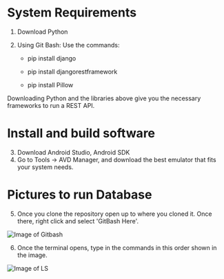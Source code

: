 
# System Requirements 

  1) Download Python
  2) Using Git Bash:
      Use the commands: 
     
     - pip install django 
                     
     - pip install djangorestframework
     
     - pip install Pillow
  
  Downloading Python and the libraries above give you the necessary frameworks to run a REST API.
  
  # Install and build software 
  
  3) Download Android Studio, Android SDK
  4) Go to Tools -> AVD Manager, and download the best emulator that fits your system needs.
  
  # Pictures to run Database 
  5) Once you clone the repository open up to where you cloned it. Once there, right click and select 'GitBash Here'.
  
  
  ![Image of Gitbash](https://github.com/WSU-4110/Food-Recommended/blob/master/Images/GitBashScreen.jpg)
  
  6) Once the terminal opens, type in the commands in this order shown in the image.
  
  
  ![Image of LS](https://github.com/WSU-4110/Food-Recommended/blob/master/Images/MasterLS.jpg)
 
